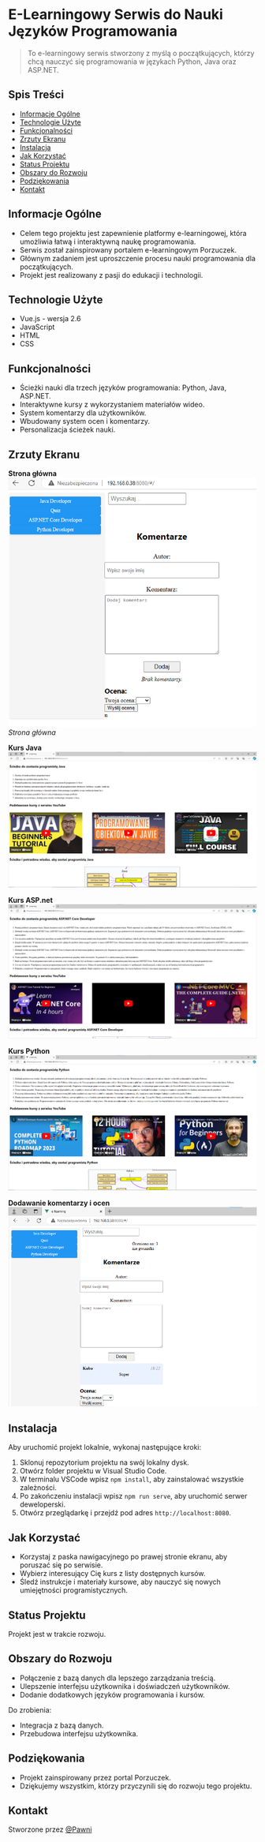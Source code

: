 # E-Learningowy Serwis do Nauki Języków Programowania

> To e-learningowy serwis stworzony z myślą o początkujących, którzy chcą nauczyć się programowania w językach Python, Java oraz ASP.NET.

## Spis Treści
* [Informacje Ogólne](#informacje-ogólne)
* [Technologie Użyte](#technologie-użyte)
* [Funkcjonalności](#funkcjonalności)
* [Zrzuty Ekranu](#zrzuty-ekranu)
* [Instalacja](#instalacja)
* [Jak Korzystać](#jak-korzystać)
* [Status Projektu](#status-projektu)
* [Obszary do Rozwoju](#obszary-do-rozwoju)
* [Podziękowania](#podziękowania)
* [Kontakt](#kontakt)

## Informacje Ogólne
- Celem tego projektu jest zapewnienie platformy e-learningowej, która umożliwia łatwą i interaktywną naukę programowania.
- Serwis został zainspirowany portalem e-learningowym Porzuczek.
- Głównym zadaniem jest uproszczenie procesu nauki programowania dla początkujących.
- Projekt jest realizowany z pasji do edukacji i technologii.

## Technologie Użyte
- Vue.js - wersja 2.6
- JavaScript
- HTML
- CSS

## Funkcjonalności
- Ścieżki nauki dla trzech języków programowania: Python, Java, ASP.NET.
- Interaktywne kursy z wykorzystaniem materiałów wideo.
- System komentarzy dla użytkowników.
- Wbudowany system ocen i komentarzy.
- Personalizacja ścieżek nauki.

## Zrzuty Ekranu

**Strona główna**
![Strona główna](Screenshots/s1.png)
*Strona główna*

**Kurs Java**
![Kurs Java](Screenshots/s2.png)

**Kurs ASP.net**
![Kurs ASP.net](Screenshots/s3.png)

**Kurs Python**
![Kurs Python](Screenshots/s4.png)

**Dodawanie komentarzy i ocen**
![Dodawanie komentarzy i ocen](Screenshots/s5.png)

## Instalacja
Aby uruchomić projekt lokalnie, wykonaj następujące kroki:
1. Sklonuj repozytorium projektu na swój lokalny dysk.
2. Otwórz folder projektu w Visual Studio Code.
3. W terminalu VSCode wpisz `npm install`, aby zainstalować wszystkie zależności.
4. Po zakończeniu instalacji wpisz `npm run serve`, aby uruchomić serwer deweloperski.
5. Otwórz przeglądarkę i przejdź pod adres `http://localhost:8080`.

## Jak Korzystać
- Korzystaj z paska nawigacyjnego po prawej stronie ekranu, aby poruszać się po serwisie.
- Wybierz interesujący Cię kurs z listy dostępnych kursów.
- Śledź instrukcje i materiały kursowe, aby nauczyć się nowych umiejętności programistycznych.

## Status Projektu
Projekt jest w trakcie rozwoju.

## Obszary do Rozwoju
- Połączenie z bazą danych dla lepszego zarządzania treścią.
- Ulepszenie interfejsu użytkownika i doświadczeń użytkowników.
- Dodanie dodatkowych języków programowania i kursów.

Do zrobienia:
- Integracja z bazą danych.
- Przebudowa interfejsu użytkownika.

## Podziękowania
- Projekt zainspirowany przez portal Porzuczek.
- Dziękujemy wszystkim, którzy przyczynili się do rozwoju tego projektu.

## Kontakt
Stworzone przez [@Pawni](https://github.com/Pawgni)
